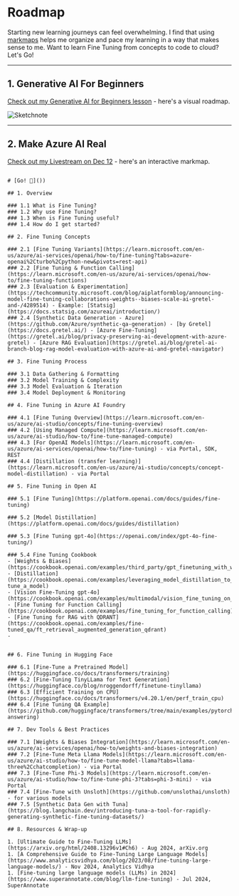 # Roadmap

Starting new learning journeys can feel overwhelming. I find that using [markmaps](https://markmap.js.org/) helps me organize and pace my learning in a way that makes sense to me. Want to learn Fine Tuning from concepts to code to cloud? Let's Go!

---

## 1. Generative AI For Beginners

[Check out my Generative AI for Beginners lesson](https://github.com/microsoft/generative-ai-for-beginners/tree/main/18-fine-tuning) - here's a visual roadmap.

![Sketchnote](https://github.com/microsoft/generative-ai-for-beginners/raw/main/18-fine-tuning/img/18-fine-tuning-sketchnote.png)

---

## 2. Make Azure AI Real

[Check out my Livestream on Dec 12](https://developer.microsoft.com/en-us/reactor/series/s-1223/) - here's an interactive markmap.

```markmap

# [Go! 🏁]())

## 1. Overview

### 1.1 What is Fine Tuning?
### 1.2 Why use Fine Tuning?
### 1.3 When is Fine Tuning useful?
### 1.4 How do I get started?

## 2. Fine Tuning Concepts

### 2.1 [Fine Tuning Variants](https://learn.microsoft.com/en-us/azure/ai-services/openai/how-to/fine-tuning?tabs=azure-openai%2Cturbo%2Cpython-new&pivots=rest-api)
### 2.2 [Fine Tuning & Function Calling](https://learn.microsoft.com/en-us/azure/ai-services/openai/how-to/fine-tuning-functions)
### 2.3 [Evaluation & Experimentation](https://techcommunity.microsoft.com/blog/aiplatformblog/announcing-model-fine-tuning-collaborations-weights--biases-scale-ai-gretel-and-/4289514) - Example: [Statsig](https://docs.statsig.com/azureai/introduction/) 
### 2.4 [Synthetic Data Generation - Azure](https://github.com/Azure/synthetic-qa-generation) - [by Gretel](https://docs.gretel.ai/) - [Azure Fine-Tuning](https://gretel.ai/blog/privacy-preserving-ai-development-with-azure-gretel) - [Azure RAG Evaluation](https://gretel.ai/blog/gretel-ai-branch-blog-rag-model-evaluation-with-azure-ai-and-gretel-navigator)

## 3. Fine Tuning Process

### 3.1 Data Gathering & Formatting
### 3.2 Model Training & Complexity
### 3.3 Model Evaluation & Iteration
### 3.4 Model Deployment & Monitoring

## 4. Fine Tuning in Azure AI Foundry

### 4.1 [Fine Tuning Overview](https://learn.microsoft.com/en-us/azure/ai-studio/concepts/fine-tuning-overview)
### 4.2 [Using Managed Compute](https://learn.microsoft.com/en-us/azure/ai-studio/how-to/fine-tune-managed-compute)
### 4.3 [For OpenAI Models](https://learn.microsoft.com/en-us/azure/ai-services/openai/how-to/fine-tuning) - via Portal, SDK, REST
### 4.4 [Distillation (transfer learning)](https://learn.microsoft.com/en-us/azure/ai-studio/concepts/concept-model-distillation) - via Portal

## 5. Fine Tuning in Open AI

### 5.1 [Fine Tuning](https://platform.openai.com/docs/guides/fine-tuning)

### 5.2 [Model Distillation](https://platform.openai.com/docs/guides/distillation)

### 5.3 [Fine Tuning gpt-4o](https://openai.com/index/gpt-4o-fine-tuning/)

### 5.4 Fine Tuning Cookbook
- [Weights & Biases](https://cookbook.openai.com/examples/third_party/gpt_finetuning_with_wandb)
- [Distillation](https://cookbook.openai.com/examples/leveraging_model_distillation_to_fine-tune_a_model)
- [Vision Fine-Tuning gpt-4o](https://cookbook.openai.com/examples/multimodal/vision_fine_tuning_on_gpt4o_for_visual_question_answering)
- [Fine Tuning for Function Calling](https://cookbook.openai.com/examples/fine_tuning_for_function_calling)
- [Fine Tuning for RAG with QDRANT](https://cookbook.openai.com/examples/fine-tuned_qa/ft_retrieval_augmented_generation_qdrant)
- 


## 6. Fine Tuning in Hugging Face

### 6.1 [Fine-Tune a Pretrained Model](https://huggingface.co/docs/transformers/training)
### 6.2 [Fine-Tuning TinyLLama for Text Generation](https://huggingface.co/blog/nroggendorff/finetune-tinyllama)
### 6.3 [Efficient Training on CPU](https://huggingface.co/docs/transformers/v4.20.1/en/perf_train_cpu)
### 6.4 [Fine Tuning QA Example](https://github.com/huggingface/transformers/tree/main/examples/pytorch/question-answering)

## 7. Dev Tools & Best Practices

### 7.1 [Weights & Biases Integration](https://learn.microsoft.com/en-us/azure/ai-services/openai/how-to/weights-and-biases-integration)
### 7.2 [Fine-Tune Meta Llama Models](https://learn.microsoft.com/en-us/azure/ai-studio/how-to/fine-tune-model-llama?tabs=llama-three%2Cchatcompletion) - via Portal
### 7.3 [Fine-Tune Phi-3 Models](https://learn.microsoft.com/en-us/azure/ai-studio/how-to/fine-tune-phi-3?tabs=phi-3-mini) - via Portal
### 7.4 [Fine-Tune with Unsloth](https://github.com/unslothai/unsloth) - for various models
### 7.5 [Synthetic Data Gen with Tuna](https://blog.langchain.dev/introducing-tuna-a-tool-for-rapidly-generating-synthetic-fine-tuning-datasets/)

## 8. Resources & Wrap-up

1. [Ultimate Guide to Fine-Tuning LLMs](https://arxiv.org/html/2408.13296v1#Ch6) - Aug 2024, arXiv.org
1. [A Comprehensive Guide to Fine-Tuning Large Language Models](https://www.analyticsvidhya.com/blog/2023/08/fine-tuning-large-language-models/) - Nov 2024, Analytics Vidhya
1. [Fine-tuning large language models (LLMs) in 2024](https://www.superannotate.com/blog/llm-fine-tuning) - Jul 2024, SuperAnnotate


```

